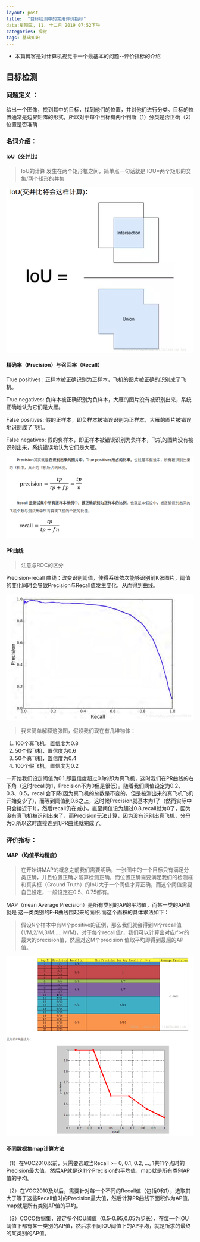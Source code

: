 ```yaml
---
layout: post
title:  "目标检测中的常用评价指标"
data:星期三, 11. 十二月 2019 07:52下午 
categories: 视觉
tags: 基础知识
---
```

* 本篇博客是对计算机视觉中一个最基本的问题--评价指标的介绍

## 目标检测
### 问题定义  ：
给出一个图像，找到其中的目标，找到他们的位置，并对他们进行分类。目标的位置通常是边界矩阵的形式，所以对于每个目标有两个判断（1）分类是否正确（2）位置是否准确

### 名词介绍：
#### IoU（交并比）
> IoU的计算 发生在两个矩形框之间，简单点一句话就是 IOU=两个矩形的交集/两个矩形的并集

![](imgs/20191211-195956.png)

#### 精确率（Precision）与召回率（Recall）
True positives : 正样本被正确识别为正样本，飞机的图片被正确的识别成了飞机。 

True negatives: 负样本被正确识别为负样本，大雁的图片没有被识别出来，系统正确地认为它们是大雁。 

False positives: 假的正样本，即负样本被错误识别为正样本，大雁的图片被错误地识别成了飞机。 

False negatives: 假的负样本，即正样本被错误识别为负样本，飞机的图片没有被识别出来，系统错误地认为它们是大雁。

![](imgs/20191212-130438.png)

#### PR曲线
>注意与ROC的区分

Precision-recall 曲线：改变识别阈值，使得系统依次能够识别前K张图片，阈值的变化同时会导致Precision与Recall值发生变化，从而得到曲线。

![](imgs/20191212-130759.png)

>我来简单解释这张图，假设我们现在有几堆物体：
> 
1. 100个真飞机，置信度为0.8
2. 50个假飞机，置信度为0.6
3. 50个真飞机，置信度为0.4
4. 100个假飞机，置信度为0.2

一开始我们设定阈值为0.1,即置信度超过0.1的即为真飞机，这时我们在PR曲线的右下角（这时recall为1，Precision不为0但是很低）。随着我们阈值设定为0.2、0.3、0.5，recall会下降(因为真飞机的总数是不变的，但是被测出来的真飞机飞机开始变少了)，而等到阈值到0.6之上，这时候Precision就基本为1了（然而实际中只会接近于1），然后recall仍在减小，直至阈值设为超过0.8,recall就为0了，因为没有真飞机被识别出来了，而Precision无法计算，因为没有识别出真飞机，分母为0,所以这时直接连到1,PR曲线就完成了。

### 评价指标：
#### MAP（均值平均精度）
> 在开始讲MAP的概念之前我们需要明确，一张图中的一个目标只有满足分类正确，并且位置正确才能算检测正确，而位置正确需要满足我们的检测框和真实框（Ground Truth）的IoU大于一个阈值才算正确，而这个阈值需要自己设定，一般设定在0.5、0.75都有。

MAP（mean Average Precision）是所有类别的AP的平均值，而某一类的AP值就是
这一类类别的P-R曲线围起来的面积.而这个面积的具体求法如下：
> 假设N个样本中有M个positive的正例，那么我们就会得到M个recall值(1/M,2/M,3/M......M/M)，对于每个recall值r，我们可以计算出对应r'>r的最大的precision值，然后对这M个precision 值取平均即得到最后的AP值。

![](imgs/20191212-141658.png)

#### 不同数据集map计算方法
（1）在VOC2010以前，只需要选取当Recall >= 0, 0.1, 0.2, ..., 1共11个点时的Precision最大值，然后AP就是这11个Precision的平均值，map就是所有类别AP值的平均。

（2）在VOC2010及以后，需要针对每一个不同的Recall值（包括0和1），选取其大于等于这些Recall值时的Precision最大值，然后计算PR曲线下面积作为AP值，map就是所有类别AP值的平均。

（3）COCO数据集，设定多个IOU阈值（0.5-0.95,0.05为步长），在每一个IOU阈值下都有某一类别的AP值，然后求不同IOU阈值下的AP平均，就是所求的最终的某类别的AP值。




































